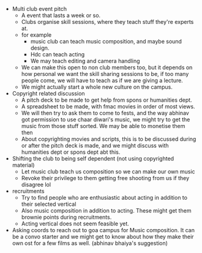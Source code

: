 - Multi club event pitch
	- A event that lasts a week or so. 
	- Clubs organise skill sessions, where they teach stuff they're experts at.
	- for example
		- music club can teach music composition, and maybe sound design. 
		- Hdc can teach acting
		- We may teach editing and camera handling
	- We can make this open to non club members too, but it depends on how personal we want the skill sharing sessions to be, if too many people come, we will have to teach as if we are giving a lecture.
	- We might actually start a whole new culture on the campus.
- Copyright related discussion
	- A pitch deck to be made to get help from spons or humanities dept.
	- A spreadsheet to be made, with fmac movies in order of most views.
	- We will then try to ask them to come to fests, and the way abhinav got permission to use chaar diwari's music, we might try to get the music from those stuff sorted. We may be able to monetise them then
	- About copyrighting movies and scripts, this is to be discussed during or after the pitch deck is made, and we might discuss with humanities dept or spons dept abt this.
- Shifting the club to being self dependent (not using copyrighted material)
	- Let music club teach us composition so we can make our own music
	- Revoke their privilege to them getting free shooting from us if they disagree lol 
- recruitments
	- Try to find people who are enthusiastic about acting in addition to their selected vertical
	- Also music composition in addition to acting. These might get them brownie points during recruitments.
	- Acting vertical does not seem feasible yet.
- Asking coords to reach out to goa campus for Music composition. It can be a convo starter and we might get to know about how they make their own ost for a few films as well. (abhinav bhaiya's suggestion)


<!-- %%
- pitch to coords about acting, sound design or music composition vertical
	- for sound we can simply mention that we prefer them having interest or knowledge, in addition to whatever they bring for their vertical
	- same for acting. If not a vertical, atleast check if they seem willing to act in films.
	- According to a lot of people, acting vertical does have a lot of downsides and does not seem worth it.
- A multi club event where each club teaches what they are good at to others. This can be like the e week.
	- We need a club to teach us and new recruits about music and acting
	- we can offer to teach editing and camera handling.
	- This can be done between multiple clubs, most probably a music club, hdc and us
- copyrighting related info and discussion
	- Make a list of all the movies which have copyrighted stuff, and then who to sort it out with. 
	- approach those artists during fests to sort it out with them
	- We can eventually tick off as many as possible every fest
	- our movies can be then monetised
- shifting the club to not using copyrighted materials so we can actually monetise our stuff
- the results and feedback of the exposition competition. @Digant Fmac Solanki 
- overall, none of this matters if we don't produce good movies or mini series consistently.

%% -->
